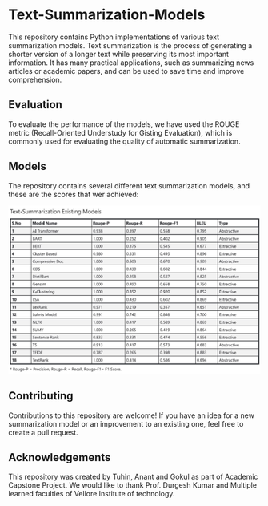 # Text-Summarization-Models

This repository contains Python implementations of various text summarization models. Text summarization is the process of generating a shorter version of a longer text while preserving its most important information. It has many practical applications, such as summarizing news articles or academic papers, and can be used to save time and improve comprehension.

## Evaluation
To evaluate the performance of the models, we have used the ROUGE metric (Recall-Oriented Understudy for Gisting Evaluation), which is commonly used for evaluating the quality of automatic summarization.

## Models

The repository contains several different text summarization models, and these are the scores that wer achieved:

![alt text](https://github.com/Tuhin-SnapD/Text-Summarization-Models/blob/main/Existing%20Scores.jpg?raw=true)

## Contributing
Contributions to this repository are welcome! If you have an idea for a new summarization model or an improvement to an existing one, feel free to create a pull request.

## Acknowledgements
This repository was created by Tuhin, Anant and Gokul as part of Academic Capstone Project. We would like to thank Prof. Durgesh Kumar and Multiple learned faculties of Vellore Institute of technology.
